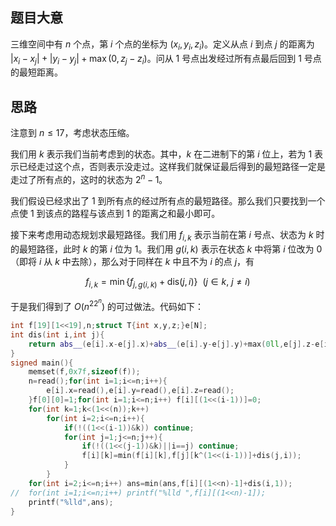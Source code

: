 ## 题目大意

三维空间中有 $n$ 个点，第 $i$ 个点的坐标为 $(x_i,y_i,z_i)$。定义从点 $i$ 到点 $j$ 的距离为 $|x_i-x_j|+|y_i-y_j|+\max(0,z_j-z_i)$。问从 $1$ 号点出发经过所有点最后回到 $1$ 号点的最短距离。

## 思路

注意到 $n\le 17$，考虑状态压缩。

我们用 $k$ 表示我们当前考虑到的状态。其中，$k$ 在二进制下的第 $i$ 位上，若为 $1$ 表示已经走过这个点，否则表示没走过。这样我们就保证最后得到的最短路径一定是走过了所有点的，这时的状态为 $2^n-1$。

我们假设已经求出了 $1$ 到所有点的经过所有点的最短路径。那么我们只要找到一个点使 $1$ 到该点的路程与该点到 $1$ 的距离之和最小即可。

接下来考虑用动态规划求最短路径。我们用 $f_{i,k}$ 表示当前在第 $i$ 号点、状态为 $k$ 时的最短路径，此时 $k$ 的第 $i$ 位为 $1$。我们用 $g(i,k)$ 表示在状态 $k$ 中将第 $i$ 位改为 $0$（即将 $i$ 从 $k$ 中去除），那么对于同样在 $k$ 中且不为 $i$ 的点 $j$，有

$$f_{i,k}=\min\{f_{j,g(i,k)}+\text{dis}(j,i)\}\ \ (j\in k,\ j\ne i)$$

于是我们得到了 $O(n^22^n)$ 的可过做法。代码如下：

```cpp
int f[19][1<<19],n;struct T{int x,y,z;}e[N];
int dis(int i,int j){
	return abs__(e[i].x-e[j].x)+abs__(e[i].y-e[j].y)+max(0ll,e[j].z-e[i].z);
}
signed main(){
	memset(f,0x7f,sizeof(f));
	n=read();for(int i=1;i<=n;i++){
		e[i].x=read(),e[i].y=read(),e[i].z=read();
	}f[0][0]=1;for(int i=1;i<=n;i++) f[i][(1<<(i-1))]=0;
	for(int k=1;k<(1<<(n));k++)
		for(int i=2;i<=n;i++){
			if(!((1<<(i-1))&k)) continue;
			for(int j=1;j<=n;j++){
				if(!((1<<(j-1))&k)||i==j) continue;
				f[i][k]=min(f[i][k],f[j][k^(1<<(i-1))]+dis(j,i));
			}
		}
	for(int i=2;i<=n;i++) ans=min(ans,f[i][(1<<n)-1]+dis(i,1));
//	for(int i=1;i<=n;i++) printf("%lld ",f[i][(1<<n)-1]);
	printf("%lld",ans);
}
```